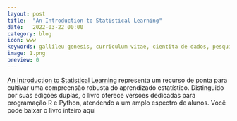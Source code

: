 ```yaml
---
layout: post
title:  "An Introduction to Statistical Learning"
date:   2022-03-22 00:00
category: blog
icon: www
keywords: gallileu genesis, curriculum vitae, cientita de dados, pesquisador 
image: 1.png
preview: 0
---
```




[An Introduction to Statistical Learning](https://www.statlearning.com/) representa um recurso de ponta para cultivar uma compreensão robusta do aprendizado estatístico. Distinguido por suas edições duplas, o livro oferece versões dedicadas para programação R e Python, atendendo a um amplo espectro de alunos.
Você pode baixar o livro inteiro aqui

